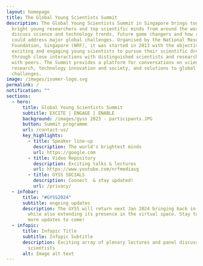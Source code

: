```yaml
---
layout: homepage
title: The Global Young Scientists Summit
description: The Global Young Scientists Summit in Singapore brings together
  bright young researchers and top scientific minds from around the world to
  discuss science and technology trends, future game changers and how research
  could address major global challenges. Organised by the National Research
  Foundation, Singapore (NRF), it was started in 2013 with the objective of
  exciting and engaging young scientists to pursue their scientific dreams
  through close interactions with distinguished scientists and researchers, and
  with peers. The Summit provides a platform for conversations on science and
  research, technology innovation and society, and solutions to global
  challenges.
image: /images/isomer-logo.svg
permalink: /
notification: ""
sections:
  - hero:
      title: Global Young Scientists Summit
      subtitle: EXCITE | ENGAGE | ENABLE
      background: /images/gyss 2023 - participants.JPG
      button: Summit programme
      url: /contact-us/
      key_highlights:
        - title: Speaker line-up
          description: The world's brightest minds
          url: https://google.com
        - title: Video Repository
          description: Exciting talks & lectures
          url: https://www.youtube.com/nrfmediasg
        - title: GYSS SOCIALS
          description: Connect  & stay updated!
          url: /privacy/
  - infobar:
      title: "#GYSS2024"
      subtitle: ongoing updates
      description: The GYSS will return next Jan 2024 bringing back in-person sessions
        while also extending its presence in the virtual space. Stay tuned for
        more updates to come!
  - infopic:
      title: Infopic Title
      subtitle: Infopic Subtitle
      description: Exciting array of plenary lectures and panel discussions by eminent
        scientists
      alt: Image alt text
---
```

